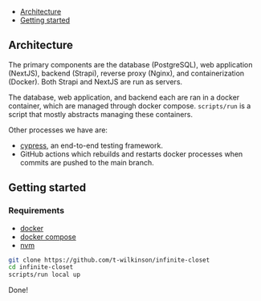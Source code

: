 - [Architecture](#architecture)
- [Getting started](#getting-started)

## Architecture
The primary components are the database (PostgreSQL), web application (NextJS), backend (Strapi), reverse proxy (Nginx), and containerization (Docker). Both Strapi and NextJS are run as servers.

The database, web application, and backend each are ran in a docker container, which are managed through docker compose. `scripts/run` is a script that mostly abstracts managing these containers.

Other processes we have are:
- [cypress](https://www.cypress.io/), an end-to-end testing framework.
- GitHub actions which rebuilds and restarts docker processes when commits are pushed to the main branch.

## Getting started
### Requirements
- [docker](https://docs.docker.com/get-docker/)
- [docker compose](https://docs.docker.com/compose/install/)
- [nvm](https://github.com/nvm-sh/nvm)

```bash
git clone https://github.com/t-wilkinson/infinite-closet
cd infinite-closet
scripts/run local up
```

Done!
